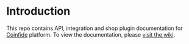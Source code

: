# Introduction

This repo contains API, integration and shop plugin documentation for [Coinfide](http://coinfide.com) platform. To view the documentation, please [visit the wiki](https://github.com/coinfide/documentation/wiki).

